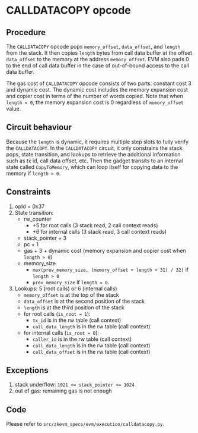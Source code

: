 # CALLDATACOPY opcode

## Procedure

The `CALLDATACOPY` opcode pops `memory_offset`, `data_offset`, and `length` from the stack.
It then copies `length` bytes from call data buffer at the offset `data_offset` to the memory at the
address `memory_offset`. EVM also pads 0 to the end of call data buffer in the case of out-of-bound
access to the call data buffer.

The gas cost of `CALLDATACOPY` opcode consists of two parts: constant cost 3 and dynamic cost.
The dynamic cost includes the memory expansion cost and copier cost in terms of the number of
words copied. Note that when `length = 0`, the memory expansion cost is 0 regardless of
`memory_offset` value.

## Circuit behaviour

Because the `length` is dynamic, it requires multiple step slots to fully verify the `CALLDATACOPY`.
In the `CALLDATACOPY` circuit, it only constrains the stack pops, state transition, and lookups to
retrieve the additional information such as tx id, call data offset, etc.
Then the gadget transits to an internal state called `CopyToMemory`, which can loop itself for
copying data to the memory if `length > 0`.

## Constraints

1. opId = 0x37
2. State transition:
   - rw_counter
     - +5 for root calls (3 stack read, 2 call context reads)
     - +6 for internal calls (3 stack read, 3 call context reads)
   - stack_pointer + 3
   - pc + 1
   - gas + 3 + dynamic cost (memory expansion and copier cost when `length > 0`)
   - memory_size
     - `max(prev_memory_size, (memory_offset + length + 31) / 32)` if `length > 0`
     - `prev_memory_size` if `length = 0`.
3. Lookups: 5 (root calls) or 6 (internal calls)
   - `memory_offset` is at the top of the stack
   - `data_offset` is at the second position of the stack
   - `length` is at the third position of the stack
   - for root calls (`is_root = 1`):
     - `tx_id` is in the rw table (call context)
     - `call_data_length` is in the rw table (call context)
   - for internal calls (`is_root = 0`):
     - `caller_id` is in the rw table (call context)
     - `call_data_length` is in the rw table (call context)
     - `call_data_offset` is in the rw table (call context)

## Exceptions

1. stack underflow: `1021 <= stack_pointer <= 1024`
2. out of gas: remaining gas is not enough

## Code

Please refer to `src/zkevm_specs/evm/execution/calldatacopy.py`.
